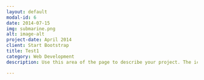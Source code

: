 ```yaml
---
layout: default
modal-id: 6
date: 2014-07-15
img: submarine.png
alt: image-alt
project-date: April 2014
client: Start Bootstrap
title: Test1
category: Web Development
description: Use this area of the page to describe your project. The icon above is part of a free icon set by <a href="https://sellfy.com/p/8Q9P/jV3VZ/">Flat Icons</a>. On their website, you can download their free set with 16 icons, or you can purchase the entire set with 146 icons for only $12!

---
```

